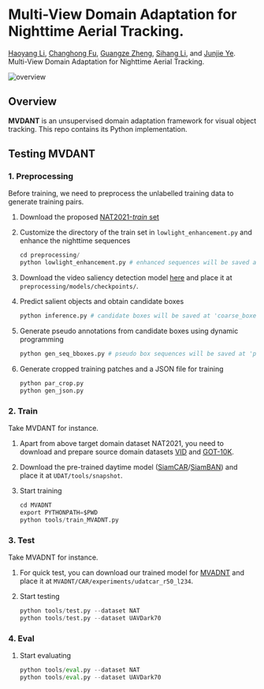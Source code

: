 # Multi-View Domain Adaptation for Nighttime Aerial Tracking. 

[Haoyang Li](https://vision4robotics.github.io/), [Changhong Fu](https://vision4robotics.github.io/authors/changhong-fu/), [Guangze Zheng](https://zhengguangze.netlify.app/), [Sihang Li](https://vision4robotics.github.io/), and [Junjie Ye](https://jayye99.github.io/). Multi-View Domain Adaptation for Nighttime Aerial Tracking. 


![overview](https://github.com/LiHaoyang0616/MVDANT/blob/main/fig/overview.png)

## Overview

**MVDANT** is an unsupervised domain adaptation framework for visual object tracking. This repo contains its Python implementation.

## Testing MVDANT

### 1. Preprocessing

Before training, we need to preprocess the unlabelled training data to generate training pairs.

1. Download the proposed [NAT2021-*train* set](https://vision4robotics.github.io/NAT2021/)

2. Customize the directory of the train set in `lowlight_enhancement.py` and enhance the nighttime sequences

   ```python
   cd preprocessing/
   python lowlight_enhancement.py # enhanced sequences will be saved at '/YOUR/PATH/NAT2021/train/data_seq_enhanced/'
   ```

3. Download the video saliency detection model [here](https://drive.google.com/file/d/1Fuw3oC86AqZhH5F3pko_aqAMhPtQyt6j/view?usp=sharing) and place it at `preprocessing/models/checkpoints/`.

4. Predict salient objects and obtain candidate boxes

   ``` python
   python inference.py # candidate boxes will be saved at 'coarse_boxes/' as .npy
   ```

5. Generate pseudo annotations from candidate boxes using dynamic programming

   ``` python
   python gen_seq_bboxes.py # pseudo box sequences will be saved at 'pseudo_anno/'
   ```

6. Generate cropped training patches and a JSON file for training

   ``` py
   python par_crop.py
   python gen_json.py
   ```

### 2. Train

Take MVDANT for instance.

1. Apart from above target domain dataset NAT2021, you need to download and prepare source domain datasets [VID](https://image-net.org/challenges/LSVRC/2017/) and [GOT-10K](http://got-10k.aitestunion.com/downloads).

2. Download the pre-trained daytime model ([SiamCAR](https://drive.google.com/drive/folders/11Jimzxj9QONOACJBKzMQ9La6GZhA73QD?usp=sharing)/[SiamBAN](https://drive.google.com/drive/folders/17Uz3dZFOtx-uU7J4t48_nAfPXvNsQAAq?usp=sharing)) and place it at `UDAT/tools/snapshot`.

3. Start training

   ``` python
   cd MVADNT
   export PYTHONPATH=$PWD
   python tools/train_MVADNT.py
   ```

### 3. Test
Take MVADNT for instance.
1. For quick test, you can download our trained model for [MVADNT](https://drive.google.com/file/d/1DccbQ4nh2rlni8RVykTNzuHXJgSvNE4G/view?usp=sharing) and place it at `MVADNT/CAR/experiments/udatcar_r50_l234`.

2. Start testing

    ```python
    python tools/test.py --dataset NAT 
    python tools/test.py --dataset UAVDark70
    ```

### 4. Eval

1. Start evaluating
    ``` python
    python tools/eval.py --dataset NAT
    python tools/eval.py --dataset UAVDark70
    ```

